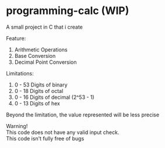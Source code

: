 # programming-calc (WIP)
A small project in C that i create

Feature:
1. Arithmetic Operations
2. Base Conversion
3. Decimal Point Conversion

Limitations:
1. 0 - 53 Digits of binary
2. 0 - 18 Digits of octal
3. 0 - 16 Digits of decimal (2^53 - 1)
4. 0 - 13 Digits of hex

Beyond the limitation, the value represented will be less precise
   
Warning!<br>
This code does not have any valid input check. <br>
This code isn't fully free of bugs <br>
